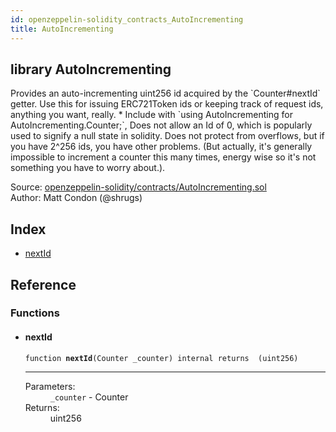 ```yaml
---
id: openzeppelin-solidity_contracts_AutoIncrementing
title: AutoIncrementing
---
```


<div class="contract-doc"><div class="contract"><h2 class="contract-header"><span class="contract-kind">library</span> AutoIncrementing</h2><p class="description">Provides an auto-incrementing uint256 id acquired by the `Counter#nextId` getter. Use this for issuing ERC721Token ids or keeping track of request ids, anything you want, really. * Include with `using AutoIncrementing for AutoIncrementing.Counter;`, Does not allow an Id of 0, which is popularly used to signify a null state in solidity. Does not protect from overflows, but if you have 2^256 ids, you have other problems. (But actually, it&#x27;s generally impossible to increment a counter this many times, energy wise so it&#x27;s not something you have to worry about.).</p><div class="source">Source: <a href="git+https://github.com/2keynet/web3-alpha/blob/v0.0.1/contracts/openzeppelin-solidity/contracts/AutoIncrementing.sol" target="_blank">openzeppelin-solidity/contracts/AutoIncrementing.sol</a></div><div class="author">Author: Matt Condon (@shrugs)</div></div><div class="index"><h2>Index</h2><ul><li><a href="openzeppelin-solidity_contracts_AutoIncrementing.html#nextId">nextId</a></li></ul></div><div class="reference"><h2>Reference</h2><div class="functions"><h3>Functions</h3><ul><li><div class="item function"><span id="nextId" class="anchor-marker"></span><h4 class="name">nextId</h4><div class="body"><code class="signature">function <strong>nextId</strong><span>(Counter _counter) </span><span>internal </span><span>returns  (uint256) </span></code><hr/><dl><dt><span class="label-parameters">Parameters:</span></dt><dd><div><code>_counter</code> - Counter</div></dd><dt><span class="label-return">Returns:</span></dt><dd>uint256</dd></dl></div></div></li></ul></div></div></div>
